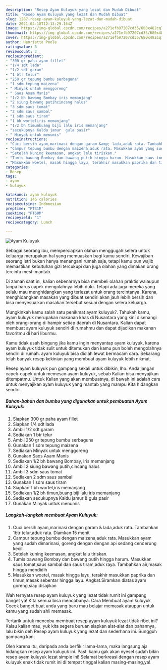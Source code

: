 ```yaml
---
description: "Resep Ayam Kuluyuk yang lezat dan Mudah Dibuat"
title: "Resep Ayam Kuluyuk yang lezat dan Mudah Dibuat"
slug: 1287-resep-ayam-kuluyuk-yang-lezat-dan-mudah-dibuat
date: 2021-04-18T12:13:29.164Z
image: https://img-global.cpcdn.com/recipes/a271efb97207cd35/680x482cq70/ayam-kuluyuk-foto-resep-utama.jpg
thumbnail: https://img-global.cpcdn.com/recipes/a271efb97207cd35/680x482cq70/ayam-kuluyuk-foto-resep-utama.jpg
cover: https://img-global.cpcdn.com/recipes/a271efb97207cd35/680x482cq70/ayam-kuluyuk-foto-resep-utama.jpg
author: Henrietta Poole
ratingvalue: 3
reviewcount: 3
recipeingredient:
- "300 gr paha ayam fillet"
- "1/4 sdt lada"
- "1/2 sdt garam"
- "1 btr telur"
- "250 gr tepung bumbu serbaguna"
- "1 sdm tepung maizena"
- " Minyak untuk menggoreng"
- " Saos Asam Manis"
- "1/2 bh bawang Bombay iris memanjang"
- "2 siung bawang putihcincang halus"
- "3 sdm saus tomat"
- "2 sdm saus sambal"
- "1 sdm saus tiram"
- "1 bh worteliris memanjang"
- "1/2 bh timunbuang biji lalu iris memanjang"
- "secukupnya Kaldu jamur  gula pasir"
- " Minyak untuk menumis"
recipeinstructions:
- "Cuci bersih ayam,marinasi dengan garam &amp; lada,aduk rata. Tambahkan 1btr telur,aduk rata. Diamkan 15 menit"
- "Campur tepung bumbu dengan maizena,aduk rata. Masukkan ayam yang sudah dimarinasi, goreng dengan dengan api sedang cenderung kecil."
- "Setelah kuning keemasan, angkat lalu tiriskan."
- "Tumis bawang Bombay dan bawang putih hingga harum. Masukkan saus tomat,saus sambal dan saus tiram,aduk raya. Tambahkan air,masak hingga mendidih"
- "Masukkan woetel, masak hingga layu, terakhir masukkan paprika dan timun,masak sebentar hingga layu. Angkat.Siramkan diatas ayam goreng,siap disajikan"
categories:
- Resep
tags:
- ayam
- kuluyuk

katakunci: ayam kuluyuk 
nutrition: 146 calories
recipecuisine: Indonesian
preptime: "PT31M"
cooktime: "PT60M"
recipeyield: "1"
recipecategory: Lunch

---
```



![Ayam Kuluyuk](https://img-global.cpcdn.com/recipes/a271efb97207cd35/680x482cq70/ayam-kuluyuk-foto-resep-utama.jpg)

Sebagai seorang ibu, mempersiapkan olahan menggugah selera untuk keluarga merupakan hal yang memuaskan bagi kamu sendiri. Kewajiban seorang istri bukan hanya menangani rumah saja, tetapi kamu pun wajib memastikan kebutuhan gizi tercukupi dan juga olahan yang dimakan orang tercinta mesti mantab.

Di zaman  saat ini, kalian sebenarnya bisa membeli olahan praktis walaupun tanpa harus capek mengolahnya lebih dulu. Tetapi ada juga mereka yang selalu mau menghidangkan yang terlezat untuk orang tercintanya. Karena, menghidangkan masakan yang dibuat sendiri akan jauh lebih bersih dan bisa menyesuaikan masakan tersebut sesuai dengan selera keluarga. 



Mungkinkah kamu salah satu penikmat ayam kuluyuk?. Tahukah kamu, ayam kuluyuk merupakan makanan khas di Nusantara yang kini disenangi oleh orang-orang di hampir setiap daerah di Nusantara. Kalian dapat membuat ayam kuluyuk sendiri di rumahmu dan dapat dijadikan makanan favoritmu di hari liburmu.

Kamu tidak usah bingung jika kamu ingin menyantap ayam kuluyuk, karena ayam kuluyuk tidak sulit untuk ditemukan dan kamu pun boleh mengolahnya sendiri di rumah. ayam kuluyuk bisa diolah lewat bermacam cara. Sekarang telah banyak resep kekinian yang membuat ayam kuluyuk lebih nikmat.

Resep ayam kuluyuk pun gampang sekali untuk dibikin, lho. Anda jangan capek-capek untuk memesan ayam kuluyuk, sebab Kalian bisa menyajikan ditempatmu. Untuk Kalian yang akan membuatnya, di bawah ini adalah cara untuk menyajikan ayam kuluyuk yang mantab yang mampu Kita hidangkan sendiri.

<!--inarticleads1-->

##### Bahan-bahan dan bumbu yang digunakan untuk pembuatan Ayam Kuluyuk:

1. Siapkan 300 gr paha ayam fillet
1. Siapkan 1/4 sdt lada
1. Ambil 1/2 sdt garam
1. Sediakan 1 btr telur
1. Ambil 250 gr tepung bumbu serbaguna
1. Gunakan 1 sdm tepung maizena
1. Sediakan  Minyak untuk menggoreng
1. Gunakan  Saos Asam Manis
1. Sediakan 1/2 bh bawang Bombay, iris memanjang
1. Ambil 2 siung bawang putih,cincang halus
1. Ambil 3 sdm saus tomat
1. Sediakan 2 sdm saus sambal
1. Gunakan 1 sdm saus tiram
1. Siapkan 1 bh wortel,iris memanjang
1. Sediakan 1/2 bh timun,buang biji lalu iris memanjang
1. Sediakan secukupnya Kaldu jamur &amp; gula pasir
1. Gunakan  Minyak untuk menumis




<!--inarticleads2-->

##### Langkah-langkah membuat Ayam Kuluyuk:

1. Cuci bersih ayam,marinasi dengan garam &amp; lada,aduk rata. Tambahkan 1btr telur,aduk rata. Diamkan 15 menit
1. Campur tepung bumbu dengan maizena,aduk rata. Masukkan ayam yang sudah dimarinasi, goreng dengan dengan api sedang cenderung kecil.
1. Setelah kuning keemasan, angkat lalu tiriskan.
1. Tumis bawang Bombay dan bawang putih hingga harum. Masukkan saus tomat,saus sambal dan saus tiram,aduk raya. Tambahkan air,masak hingga mendidih
1. Masukkan woetel, masak hingga layu, terakhir masukkan paprika dan timun,masak sebentar hingga layu. Angkat.Siramkan diatas ayam goreng,siap disajikan




Wah ternyata resep ayam kuluyuk yang lezat tidak rumit ini gampang banget ya! Kita semua bisa mencobanya. Cara Membuat ayam kuluyuk Cocok banget buat anda yang baru mau belajar memasak ataupun untuk kamu yang sudah ahli memasak.

Tertarik untuk mencoba membuat resep ayam kuluyuk lezat tidak ribet ini? Kalau kalian mau, yuk kita segera buruan siapkan alat-alat dan bahannya, lalu bikin deh Resep ayam kuluyuk yang lezat dan sederhana ini. Sungguh gampang kan. 

Oleh karena itu, daripada anda berfikir lama-lama, maka langsung aja hidangkan resep ayam kuluyuk ini. Pasti kamu gak akan nyesel sudah bikin resep ayam kuluyuk lezat simple ini! Selamat berkreasi dengan resep ayam kuluyuk enak tidak rumit ini di tempat tinggal kalian masing-masing,ya!.

